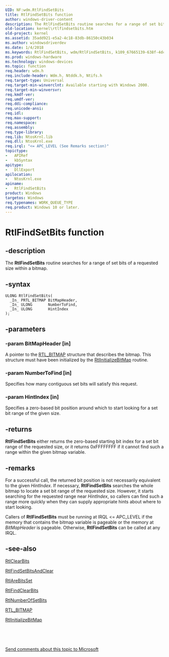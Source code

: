 ```yaml
---
UID: NF:wdm.RtlFindSetBits
title: RtlFindSetBits function
author: windows-driver-content
description: The RtlFindSetBits routine searches for a range of set bits of a requested size within a bitmap.
old-location: kernel\rtlfindsetbits.htm
old-project: kernel
ms.assetid: 35add921-e5a2-4c18-83db-86150c43b034
ms.author: windowsdriverdev
ms.date: 1/4/2018
ms.keywords: RtlFindSetBits, wdm/RtlFindSetBits, k109_67665139-638f-4dc5-b0b4-db3782c1f294.xml, RtlFindSetBits routine [Kernel-Mode Driver Architecture], kernel.rtlfindsetbits
ms.prod: windows-hardware
ms.technology: windows-devices
ms.topic: function
req.header: wdm.h
req.include-header: Wdm.h, Ntddk.h, Ntifs.h
req.target-type: Universal
req.target-min-winverclnt: Available starting with Windows 2000.
req.target-min-winversvr: 
req.kmdf-ver: 
req.umdf-ver: 
req.ddi-compliance: 
req.unicode-ansi: 
req.idl: 
req.max-support: 
req.namespace: 
req.assembly: 
req.type-library: 
req.lib: NtosKrnl.lib
req.dll: NtosKrnl.exe
req.irql: "<= APC_LEVEL (See Remarks section)"
topictype:
-	APIRef
-	kbSyntax
apitype:
-	DllExport
apilocation:
-	NtosKrnl.exe
apiname:
-	RtlFindSetBits
product: Windows
targetos: Windows
req.typenames: WORK_QUEUE_TYPE
req.product: Windows 10 or later.
---
```


# RtlFindSetBits function


## -description


The <b>RtlFindSetBits</b> routine searches for a range of set bits of a requested size within a bitmap. 


## -syntax


````
ULONG RtlFindSetBits(
  _In_ PRTL_BITMAP BitMapHeader,
  _In_ ULONG       NumberToFind,
  _In_ ULONG       HintIndex
);
````


## -parameters




### -param BitMapHeader [in]

A pointer to the <a href="https://msdn.microsoft.com/library/windows/hardware/ff563614">RTL_BITMAP</a> structure that describes the bitmap. This structure must have been initialized by the <a href="..\wdm\nf-wdm-rtlinitializebitmap.md">RtlInitializeBitMap</a> routine. 


### -param NumberToFind [in]

Specifies how many contiguous set bits will satisfy this request. 


### -param HintIndex [in]

Specifies a zero-based bit position around which to start looking for a set bit range of the given size. 


## -returns



<b>RtlFindSetBits</b> either returns the zero-based starting bit index for a set bit range of the requested size, or it returns 0xFFFFFFFF if it cannot find such a range within the given bitmap variable. 




## -remarks



For a successful call, the returned bit position is not necessarily equivalent to the given <i>HintIndex</i>. If necessary, <b>RtlFindSetBits</b> searches the whole bitmap to locate a set bit range of the requested size. However, it starts searching for the requested range near <i>HintIndex</i>, so callers can find such a range more quickly when they can supply appropriate hints about where to start looking. 

Callers of <b>RtlFindSetBits</b> must be running at IRQL &lt;= APC_LEVEL if the memory that contains the bitmap variable is pageable or the memory at <i>BitMapHeader</i> is pageable. Otherwise, <b>RtlFindSetBits</b> can be called at any IRQL.




## -see-also

<a href="..\wdm\nf-wdm-rtlclearbits.md">RtlClearBits</a>



<a href="..\wdm\nf-wdm-rtlfindsetbitsandclear.md">RtlFindSetBitsAndClear</a>



<a href="..\wdm\nf-wdm-rtlarebitsset.md">RtlAreBitsSet</a>



<a href="..\wdm\nf-wdm-rtlfindclearbits.md">RtlFindClearBits</a>



<a href="..\wdm\nf-wdm-rtlnumberofsetbits.md">RtlNumberOfSetBits</a>



<a href="https://msdn.microsoft.com/library/windows/hardware/ff563614">RTL_BITMAP</a>



<a href="..\wdm\nf-wdm-rtlinitializebitmap.md">RtlInitializeBitMap</a>



 

 

<a href="mailto:wsddocfb@microsoft.com?subject=Documentation%20feedback [kernel\kernel]:%20RtlFindSetBits routine%20 RELEASE:%20(1/4/2018)&amp;body=%0A%0APRIVACY STATEMENT%0A%0AWe use your feedback to improve the documentation. We don't use your email address for any other purpose, and we'll remove your email address from our system after the issue that you're reporting is fixed. While we're working to fix this issue, we might send you an email message to ask for more info. Later, we might also send you an email message to let you know that we've addressed your feedback.%0A%0AFor more info about Microsoft's privacy policy, see http://privacy.microsoft.com/en-us/default.aspx." title="Send comments about this topic to Microsoft">Send comments about this topic to Microsoft</a>


